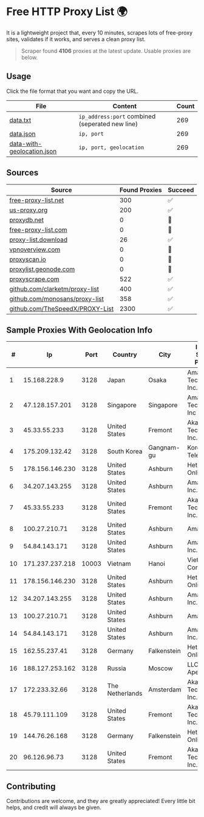 
# Free HTTP Proxy List 🌍

It is a lightweight project that, every 10 minutes, scrapes lots of free-proxy sites, validates if it works, and serves a clean proxy list.


> Scraper found **4106** proxies at the latest update. Usable proxies are below.

## Usage

Click the file format that you want and copy the URL.


|File|Content|Count|
|----|-------|-----|
|[data.txt](https://raw.githubusercontent.com/themiralay/Proxy-List-World/master/data.txt)|`ip_address:port` combined (seperated new line)|269|
|[data.json](https://raw.githubusercontent.com/themiralay/Proxy-List-World/master/data.json)|`ip, port`|269|
|[data-with-geolocation.json](https://raw.githubusercontent.com/themiralay/Proxy-List-World/master/data-with-geolocation.json)|`ip, port, geolocation`|269|

## Sources

|Source|Found Proxies|Succeed|
|------|-------------|-------|
|[free-proxy-list.net](https://free-proxy-list.net)|300|✅|
|[us-proxy.org](https://www.us-proxy.org)|200|✅|
|[proxydb.net](http://proxydb.net)|0|🚫|
|[free-proxy-list.com](https://free-proxy-list.com/?page=&port=&type%5B%5D=http&type%5B%5D=https&up_time=0&search=Search)|0|🚫|
|[proxy-list.download](https://www.proxy-list.download/HTTP)|26|✅|
|[vpnoverview.com](https://vpnoverview.com/privacy/anonymous-browsing/free-proxy-servers)|0|🚫|
|[proxyscan.io](https://www.proxyscan.io)|0|🚫|
|[proxylist.geonode.com](https://proxylist.geonode.com/api/proxy-list?limit=300&page=1&sort_by=lastChecked&sort_type=desc&protocols=http,https)|0|🚫|
|[proxyscrape.com](https://api.proxyscrape.com/v2/?request=displayproxies&protocol=http&timeout=10000&country=all&ssl=all&anonymity=all)|522|✅|
|[github.com/clarketm/proxy-list](https://raw.githubusercontent.com/clarketm/proxy-list/master/proxy-list-raw.txt)|400|✅|
|[github.com/monosans/proxy-list](https://raw.githubusercontent.com/monosans/proxy-list/main/proxies/http.txt)|358|✅|
|[github.com/TheSpeedX/PROXY-List](https://raw.githubusercontent.com/TheSpeedX/PROXY-List/master/http.txt)|2300|✅|


## Sample Proxies With Geolocation Info

|#|Ip|Port|Country|City|Internet Service Provider|
|-|--|----|-------|----|-------------------------|
|1|15.168.228.9|3128|Japan|Osaka|Amazon Technologies Inc.|
|2|47.128.157.201|3128|Singapore|Singapore|Amazon Technologies Inc|
|3|45.33.55.233|3128|United States|Fremont|Akamai Technologies, Inc.|
|4|175.209.132.42|3128|South Korea|Gangnam-gu|Korea Telecom|
|5|178.156.146.230|3128|United States|Ashburn|Hetzner Online GmbH|
|6|34.207.143.255|3128|United States|Ashburn|Amazon.com, Inc.|
|7|45.33.55.233|3128|United States|Fremont|Akamai Technologies, Inc.|
|8|100.27.210.71|3128|United States|Ashburn|Amazon.com|
|9|54.84.143.171|3128|United States|Ashburn|Amazon.com, Inc.|
|10|171.237.237.218|10003|Vietnam|Hanoi|Viettel Corporation|
|11|178.156.146.230|3128|United States|Ashburn|Hetzner Online GmbH|
|12|34.207.143.255|3128|United States|Ashburn|Amazon.com, Inc.|
|13|100.27.210.71|3128|United States|Ashburn|Amazon.com|
|14|54.84.143.171|3128|United States|Ashburn|Amazon.com, Inc.|
|15|162.55.237.41|3128|Germany|Falkenstein|Hetzner Online GmbH|
|16|188.127.253.162|3128|Russia|Moscow|LLC Smart Ape|
|17|172.233.32.66|3128|The Netherlands|Amsterdam|Akamai Technologies, Inc.|
|18|45.79.111.109|3128|United States|Fremont|Akamai Technologies, Inc.|
|19|144.76.26.168|3128|Germany|Falkenstein|Hetzner Online GmbH|
|20|96.126.96.73|3128|United States|Fremont|Akamai Technologies, Inc.|



## Contributing

Contributions are welcome, and they are greatly appreciated! Every
little bit helps, and credit will always be given.

